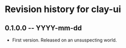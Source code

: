 # Revision history for clay-ui

## 0.1.0.0 -- YYYY-mm-dd

* First version. Released on an unsuspecting world.
